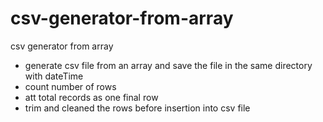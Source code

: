 # csv-generator-from-array
csv generator from array

- generate csv file from an array and save the file in the same directory with dateTime 
- count number of rows
- att total records as one final row
- trim and cleaned the rows before insertion into csv file
